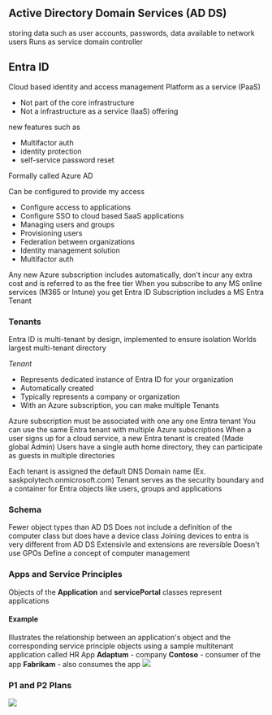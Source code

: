 ## Active Directory Domain Services (AD DS)
storing data such as user accounts, passwords, data available to network users
Runs as service domain controller

## Entra ID
Cloud based identity and access management
Platform as a service (PaaS)
- Not part of the core infrastructure
- Not a infrastructure as a service (IaaS) offering

new features such as
- Multifactor auth
- identity protection
- self-service password reset

Formally called Azure AD

Can be configured to provide my access
- Configure access to applications
- Configure SSO to cloud based SaaS applications
- Managing users and groups
- Provisioning users
- Federation between organizations
- Identity management solution
- Multifactor auth

Any new Azure subscription includes automatically, don't incur any extra cost and is referred to as the free tier
When you subscribe to any MS online services (M365 or Intune) you get Entra ID
Subscription includes a MS Entra Tenant

### Tenants
Entra ID is multi-tenant by design, implemented to ensure isolation
Worlds largest multi-tenant directory

*Tenant*
- Represents dedicated instance of Entra ID for your organization
- Automatically created
- Typically represents a company or organization
- With an Azure subscription, you can make multiple Tenants

Azure subscription must be associated with one any one Entra tenant
You can use the same Entra tenant with multiple Azure subscriptions
When a user signs up for a cloud service, a new Entra tenant is created (Made global Admin)
Users have a single auth home directory, they can participate as guests in multiple directories

Each tenant is assigned the default DNS Domain name (Ex. saskpolytech.onmicrosoft.com)
Tenant serves as the security boundary and a container for Entra objects like users, groups and applications

### Schema
Fewer object types than AD DS
Does not include a definition of the computer class but does have a device class
Joining devices to entra is very different from AD DS
Extensivle and extensions are reversible
Doesn't use GPOs
Define a concept of computer management

### Apps and Service Principles
Objects of the **Application** and **servicePortal** classes represent applications

#### Example
Illustrates the relationship between an application's object and the corresponding service principle objects using a sample multitenant application called HR App
**Adaptum** - company
**Contoso** - consumer of the app
**Fabrikam** - also consumes the app
![](Pasted%20image%2020240925093223.png)

### P1 and P2 Plans
![](Pasted%20image%2020240925093315.png)
